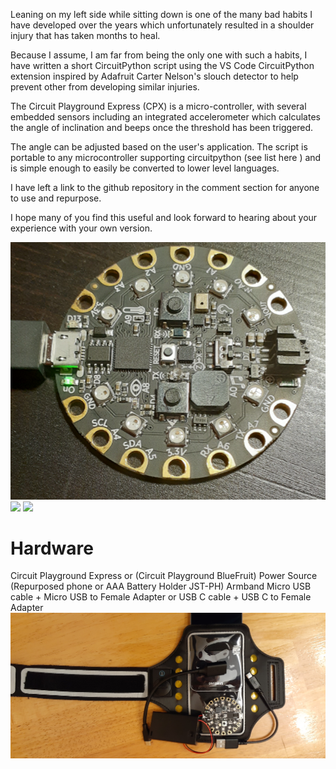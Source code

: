 Leaning on my left side while sitting down is one of the many bad habits I have developed over the years which unfortunately resulted in a shoulder injury that has taken months to heal. 

Because I assume, I am far from being the only one with such a habits, I have written a short CircuitPython script using the VS Code CircuitPython extension inspired by Adafruit Carter Nelson's slouch detector to help prevent other from developing similar injuries.

The Circuit Playground Express (CPX) is a micro-controller, with several embedded sensors including an integrated accelerometer which calculates the angle of inclination and beeps once the threshold has been triggered. 

The angle can be adjusted based on the user's application. The script is portable to any microcontroller supporting circuitpython (see list here ) and is simple enough to easily be converted to lower level languages.

I have left a link to the github repository in the comment section for anyone to use and repurpose.

I hope many of you find this useful and look forward to hearing about your experience with your own version.

![](images/Picture1.png)
![](images/Picture2.png)
![](images/Picture3.png)

# Hardware
Circuit Playground Express or (Circuit Playground BlueFruit)
Power Source (Repurposed phone or AAA Battery Holder JST-PH)
Armband
Micro USB cable + Micro USB  to Female Adapter
or USB C cable + USB C to Female Adapter
![](images/20211226_161843.jpg)



